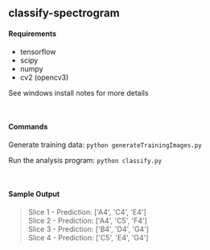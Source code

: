 ## classify-spectrogram

#### Requirements

* tensorflow
* scipy
* numpy
* cv2 (opencv3)

See windows install notes for more details

<br />

#### Commands

Generate training data: `python generateTrainingImages.py`

Run the analysis program: `python classify.py`

<br />

#### Sample Output

> Slice 1 - Prediction: ['A4', 'C4', 'E4']  
> Slice 2 - Prediction: ['A4', 'C5', 'F4']  
> Slice 3 - Prediction: ['B4', 'D4', 'G4']  
> Slice 4 - Prediction: ['C5', 'E4', 'G4']
